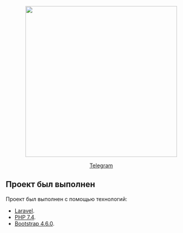 <p align="center"><a href="https://laravel.com" target="_blank"><img src="https://raw.githubusercontent.com/laravel/art/master/logo-lockup/5%20SVG/2%20CMYK/1%20Full%20Color/laravel-logolockup-cmyk-red.svg" width="400"></a></p>

<p align="center">
<a href="https://t.me/z_alexei">Telegram</a>
</p>

## Проект был выполнен

Проект был выполнен с помощью технологий:

- [Laravel](https://laravel.com/).
- [PHP 7.4](https://www.php.net/releases/7_4_0.php).
- [Bootstrap 4.6.0](https://getbootstrap.com/docs/4.0/getting-started/introduction/).

